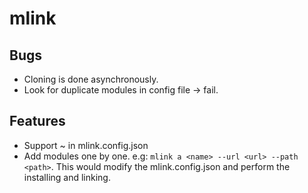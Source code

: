 # mlink

## Bugs

* Cloning is done asynchronously.
* Look for duplicate modules in config file -> fail. 

## Features

* Support ~ in mlink.config.json
* Add modules one by one. e.g: `mlink a <name> --url <url> --path <path>`. This would modify the mlink.config.json and perform the installing and linking.